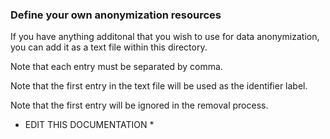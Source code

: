 ### Define your own anonymization resources
If you have anything additonal that you wish to use for data anonymization, you can add it as a text file within this directory.

Note that each entry must be separated by comma.

Note that the first entry in the text file will be used as the identifier label.

Note that the first entry will be ignored in the removal process.

* EDIT THIS DOCUMENTATION *
